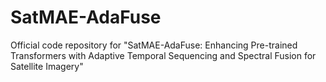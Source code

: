 # SatMAE-AdaFuse
Official code repository for  "SatMAE-AdaFuse: Enhancing Pre-trained Transformers with Adaptive Temporal Sequencing and Spectral Fusion for Satellite Imagery"
